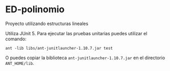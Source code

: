 # ED-polinomio

Proyecto utilizando estructuras lineales

Utiliza JUnit 5.  Para ejecutar las pruebas unitarias puedes utilizar el comando:

```
ant -lib libs/ant-junitlauncher-1.10.7.jar test
```

O puedes copiar la biblioteca ```ant-junitlauncher-1.10.7.jar``` en el directorio ```ANT_HOME/lib```.
